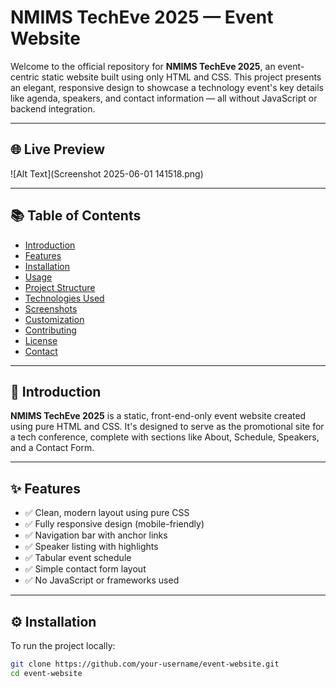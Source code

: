 # NMIMS TechEve 2025 — Event Website

Welcome to the official repository for **NMIMS TechEve 2025**, an event-centric static website built using only HTML and CSS. This project presents an elegant, responsive design to showcase a technology event's key details like agenda, speakers, and contact information — all without JavaScript or backend integration.

---

## 🌐 Live Preview

![Alt Text](Screenshot 2025-06-01 141518.png)


---

## 📚 Table of Contents

- [Introduction](#introduction)
- [Features](#features)
- [Installation](#installation)
- [Usage](#usage)
- [Project Structure](#project-structure)
- [Technologies Used](#technologies-used)
- [Screenshots](#screenshots)
- [Customization](#customization)
- [Contributing](#contributing)
- [License](#license)
- [Contact](#contact)

---

## 📖 Introduction

**NMIMS TechEve 2025** is a static, front-end-only event website created using pure HTML and CSS. It's designed to serve as the promotional site for a tech conference, complete with sections like About, Schedule, Speakers, and a Contact Form.

---

## ✨ Features

- ✅ Clean, modern layout using pure CSS
- ✅ Fully responsive design (mobile-friendly)
- ✅ Navigation bar with anchor links
- ✅ Speaker listing with highlights
- ✅ Tabular event schedule
- ✅ Simple contact form layout
- ✅ No JavaScript or frameworks used

---

## ⚙️ Installation

To run the project locally:

```bash
git clone https://github.com/your-username/event-website.git
cd event-website
